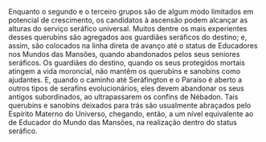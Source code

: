﻿Enquanto o segundo e o terceiro grupos são de algum modo limitados em potencial de crescimento, os candidatos à ascensão podem alcançar as alturas do serviço seráfico universal. Muitos dentre os mais experientes desses querubins são agregados aos guardiães seráficos do destino; e, assim, são colocados na linha direta de avanço até o status de Educadores nos Mundos das Mansões, quando abandonados pelos seus seniores seráficos. Os guardiães do destino, quando os seus protegidos mortais atingem a vida moroncial, não mantêm os querubins e sanobins como ajudantes. E, quando o caminho até Seráfington e o Paraíso é aberto a outros tipos de serafins evolucionários, eles devem abandonar os seus antigos subordinados, ao ultrapassarem os confins de Nébadon. Tais querubins e sanobins deixados para trás são usualmente abraçados pelo Espírito Materno do Universo, chegando, então, a um nível equivalente ao de Educador do Mundo das Mansões, na realização dentro do status seráfico.